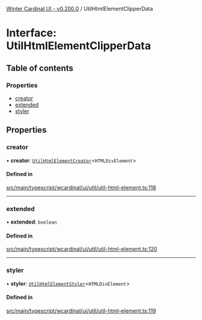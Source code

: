 [Winter Cardinal UI - v0.200.0](../index.md) / UtilHtmlElementClipperData

# Interface: UtilHtmlElementClipperData

## Table of contents

### Properties

- [creator](UtilHtmlElementClipperData.md#creator)
- [extended](UtilHtmlElementClipperData.md#extended)
- [styler](UtilHtmlElementClipperData.md#styler)

## Properties

### creator

• **creator**: [`UtilHtmlElementCreator`](../index.md#utilhtmlelementcreator)<`HTMLDivElement`\>

#### Defined in

[src/main/typescript/wcardinal/ui/util/util-html-element.ts:118](https://github.com/winter-cardinal/winter-cardinal-ui/blob/v0.200.0/src/main/typescript/wcardinal/ui/util/util-html-element.ts#L118)

___

### extended

• **extended**: `boolean`

#### Defined in

[src/main/typescript/wcardinal/ui/util/util-html-element.ts:120](https://github.com/winter-cardinal/winter-cardinal-ui/blob/v0.200.0/src/main/typescript/wcardinal/ui/util/util-html-element.ts#L120)

___

### styler

• **styler**: [`UtilHtmlElementStyler`](../index.md#utilhtmlelementstyler)<`HTMLDivElement`\>

#### Defined in

[src/main/typescript/wcardinal/ui/util/util-html-element.ts:119](https://github.com/winter-cardinal/winter-cardinal-ui/blob/v0.200.0/src/main/typescript/wcardinal/ui/util/util-html-element.ts#L119)
